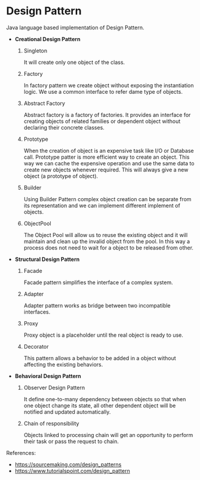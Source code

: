 # Design Pattern
Java language based implementation of Design Pattern.

* <b>Creational Design Pattern</b>

	1. Singleton
	
		It will create only one object of the class.
		
	2. Factory
		
		In factory pattern we create object without exposing the instantiation logic. We use a common interface to refer dame type of objects.
		
	3. Abstract Factory
	
		Abstract factory is a factory of factories. It provides an interface for creating objects of related families or dependent object without declaring their concrete classes.
		
	4. Prototype
	
		When the creation of object is an expensive task like I/O or Database call. Prototype patter is more efficient way to create an object. This way we can cache the expensive operation and use the same data to create new objects whenever required. This will always give a new object (a prototype of object). 
		
	5. Builder
	
		Using Builder Pattern complex object creation can be separate from its representation and we can implement different implement of objects. 
		
	6. ObjectPool
	
		The Object Pool will allow us to reuse the existing object and it will maintain and clean up the invalid object from the pool. In this way a process does not need to wait for a object to be released from other.	

* <b>Structural Design Pattern</b>

	1. Facade
	
		Facade pattern simplifies the interface of a complex system. 
		
	2. Adapter
	
		Adapter pattern works as bridge between two incompatible interfaces.
		
	3. Proxy
	
		Proxy object is a placeholder until the real object is ready to use.
		
	4. Decorator
	
		This pattern allows a behavior to be added in a object without affecting the existing behaviors.  

* <b>Behavioral Design Pattern</b>

	1. Observer Design Pattern
	
		It define one-to-many dependency between objects so that when one object change its state, all other dependent object will be notified and updated automatically.
		
	2. Chain of responsibility 
	
		Objects linked to processing chain will get an opportunity to perform their task or pass the request to chain.

References:

* https://sourcemaking.com/design_patterns
* https://www.tutorialspoint.com/design_pattern


